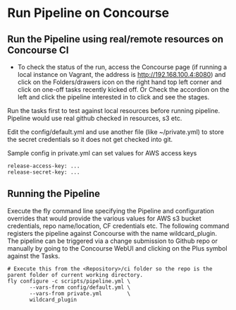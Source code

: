 # Run Pipeline on Concourse

## Run the Pipeline using real/remote resources on Concourse CI

* To check the status of the run, access the Concourse page (if running a local instance on Vagrant, the address is http://192.168.100.4:8080) and click on the Folders/drawers icon on the right hand top left corner and click on one-off tasks recently kicked off.
Or Check the accordion on the left and click the pipeline interested in to click and see the stages.


Run the tasks first to test against local resources before running pipeline. Pipeline would use real github checked in resources, s3 etc.

Edit the config/default.yml and use another file (like ~/private.yml) to store the secret credentials so it does not get checked into git. 

Sample config in private.yml can set values for AWS access keys
```
release-access-key: ...
release-secret-key: ...
```

## Running the Pipeline

Execute the fly command line specifying the Pipeline and configuration overrides that would provide the various values for AWS s3 bucket credentials, repo name/location, CF credentials etc. The following command registers the pipeline against Concourse with the name wildcard_plugin. The pipeline can be triggered via  a change submission to Github repo or manually by going to the Concourse WebUI and clicking  on the Plus symbol against the Tasks.

```
# Execute this from the <Repository>/ci folder so the repo is the parent folder of current working directory.
fly configure -c scripts/pipeline.yml \
       --vars-from config/default.yml \
       --vars-from private.yml        \
       wildcard_plugin
```
